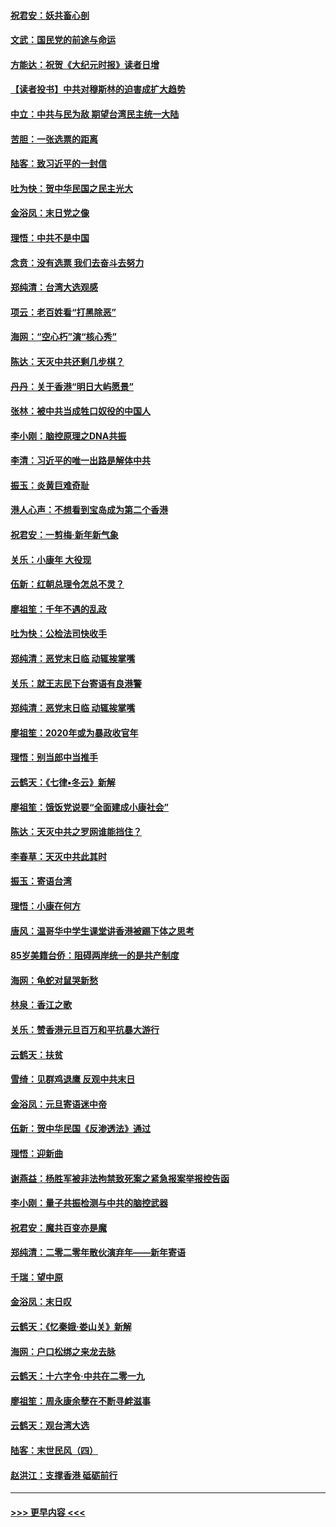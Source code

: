 #### [祝君安：妖共畜心剖](../pages/nsc993/n11794273.md?t=01152111) 
#### [文武：国民党的前途与命运](../pages/nsc993/n11794198.md?t=01152111) 
#### [方能达：祝贺《大纪元时报》读者日增](../pages/nsc993/n11793807.md?t=01152111) 
#### [【读者投书】中共对穆斯林的迫害成扩大趋势](../pages/nsc993/n11791371.md?t=01152111) 
#### [中立：中共与民为敌 期望台湾民主统一大陆](../pages/nsc993/n11790392.md?t=01152111) 
#### [苦胆：一张选票的距离](../pages/nsc993/n11788914.md?t=01152111) 
#### [陆客：致习近平的一封信](../pages/nsc993/n11788867.md?t=01152111) 
#### [吐为快：贺中华民国之民主光大](../pages/nsc993/n11788618.md?t=01152111) 
#### [金浴凤：末日党之像](../pages/nsc993/n11787475.md?t=01152111) 
#### [理悟：中共不是中国](../pages/nsc993/n11787463.md?t=01152111) 
#### [念贲：没有选票  我们去奋斗去努力](../pages/nsc993/n11787398.md?t=01152111) 
#### [郑纯清：台湾大选观感](../pages/nsc993/n11786210.md?t=01152111) 
#### [项云：老百姓看“打黑除恶”](../pages/nsc993/n11785398.md?t=01152111) 
#### [海网：“空心朽”演“核心秀”](../pages/nsc993/n11783874.md?t=01152111) 
#### [陈达：天灭中共还剩几步棋？](../pages/nsc993/n11783719.md?t=01152111) 
#### [丹丹：关于香港“明日大屿愿景”](../pages/nsc993/n11783273.md?t=01152111) 
#### [张林：被中共当成牲口奴役的中国人](../pages/nsc993/n11782397.md?t=01152111) 
#### [李小刚：脑控原理之DNA共振](../pages/nsc993/n11780962.md?t=01152111) 
#### [李清：习近平的唯一出路是解体中共](../pages/nsc993/n11780866.md?t=01152111) 
#### [振玉：炎黄巨难奇耻](../pages/nsc993/n11779632.md?t=01152111) 
#### [港人心声：不想看到宝岛成为第二个香港](../pages/nsc993/n11778817.md?t=01152111) 
#### [祝君安：一剪梅‧新年新气象](../pages/nsc993/n11776340.md?t=01152111) 
#### [关乐：小康年 大役现](../pages/nsc993/n11774213.md?t=01152111) 
#### [伍新：红朝总理令怎总不灵？](../pages/nsc993/n11770813.md?t=01152111) 
#### [廖祖笙：千年不遇的乱政](../pages/nsc993/n11770373.md?t=01152111) 
#### [吐为快：公检法司快收手](../pages/nsc993/n11770359.md?t=01152111) 
#### [郑纯清：恶党末日临 动辄挨掌嘴](../pages/nsc993/n11769912.md?t=01152111) 
#### [关乐：就王志民下台寄语有良港警](../pages/nsc993/n11769903.md?t=01152111) 
#### [郑纯清：恶党末日临 动辄挨掌嘴](../pages/nsc993/n11769356.md?t=01152111) 
#### [廖祖笙：2020年或为暴政收官年](../pages/nsc993/n11768216.md?t=01152111) 
#### [理悟：别当郎中当推手](../pages/nsc993/n11768243.md?t=01152111) 
#### [云鹤天：《七律▪冬云》新解](../pages/nsc993/n11768204.md?t=01152111) 
#### [廖祖笙：饿饭党说要“全面建成小康社会”](../pages/nsc993/n11767482.md?t=01152111) 
#### [陈达：天灭中共之罗网谁能挡住？](../pages/nsc993/n11767465.md?t=01152111) 
#### [李春草：天灭中共此其时](../pages/nsc993/n11767452.md?t=01152111) 
#### [振玉：寄语台湾](../pages/nsc993/n11767432.md?t=01152111) 
#### [理悟：小康在何方](../pages/nsc993/n11767394.md?t=01152111) 
#### [唐风：温哥华中学生课堂讲香港被踢下体之思考](../pages/nsc993/n11766848.md?t=01152111) 
#### [85岁美籍台侨：阻碍两岸统一的是共产制度](../pages/nsc993/n11765043.md?t=01152111) 
#### [海网：龟蛇对鼠哭新愁](../pages/nsc993/n11764895.md?t=01152111) 
#### [林泉：香江之歌](../pages/nsc993/n11764415.md?t=01152111) 
#### [关乐：赞香港元旦百万和平抗暴大游行](../pages/nsc993/n11764382.md?t=01152111) 
#### [云鹤天：扶贫](../pages/nsc993/n11764245.md?t=01152111) 
#### [雪绮：见群鸡退鹰  反观中共末日](../pages/nsc993/n11762112.md?t=01152111) 
#### [金浴凤：元旦寄语迷中帝](../pages/nsc993/n11761788.md?t=01152111) 
#### [伍新：贺中华民国《反渗透法》通过](../pages/nsc993/n11761994.md?t=01152111) 
#### [理悟：迎新曲](../pages/nsc993/n11761152.md?t=01152111) 
#### [谢燕益：杨胜军被非法拘禁致死案之紧急报案举报控告函](../pages/nsc993/n11756134.md?t=01152111) 
#### [李小刚：量子共振检测与中共的脑控武器](../pages/nsc993/n11754518.md?t=01152111) 
#### [祝君安：魔共百变亦是魔](../pages/nsc993/n11754469.md?t=01152111) 
#### [郑纯清：二零二零年散伙演弃年——新年寄语](../pages/nsc993/n11754195.md?t=01152111) 
#### [千瑞：望中原](../pages/nsc993/n11754159.md?t=01152111) 
#### [金浴凤：末日叹](../pages/nsc993/n11752359.md?t=01152111) 
#### [云鹤天：《忆秦娥‧娄山关》新解](../pages/nsc993/n11752348.md?t=01152111) 
#### [海网：户口松绑之来龙去脉](../pages/nsc993/n11752328.md?t=01152111) 
#### [云鹤天：十六字令‧中共在二零一九](../pages/nsc993/n11752305.md?t=01152111) 
#### [廖祖笙：周永康余孽在不断寻衅滋事](../pages/nsc993/n11751013.md?t=01152111) 
#### [云鹤天：观台湾大选](../pages/nsc993/n11751007.md?t=01152111) 
#### [陆客：末世民风（四）](../pages/nsc993/n11749203.md?t=01152111) 
#### [赵洪江：支撑香港 砥砺前行](../pages/nsc993/n11748482.md?t=01152111) 

----
#### [ >>> 更早内容 <<< ](../indexes/nsc993-earlier.md)
